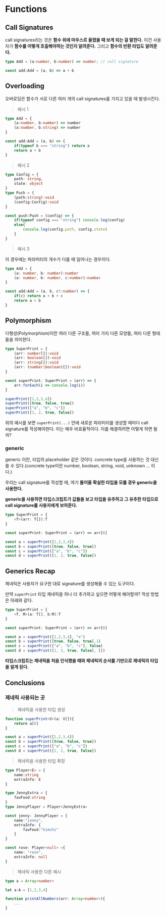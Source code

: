 # Functions

## Call Signatures

call signatures라는 것은 **함수 위에 마우스르 올렸을 때 보게 되는 걸 말한다.**
이건 사용자가 **함수를 어떻게 호출해야하는 것인지 알려준다.** 그리고 **함수의 반환 타입도 알려준다.**

```typescript
type Add = (a:number, b:number) => number; // call signature

const add:Add = (a, b) => a + b
```

## Overloading

오버로딩은 함수가 서로 다른 여러 개의 call signatures를 가지고 있을 때 발생시킨다. 

> 예시 1

```typescript
type Add = {
    (a:number, b:number) => number
    (a:number, b:string) => number
} 

const add:Add = (a, b) => {
    if(typeof b === "string") return a
    return a + b
}
```

> 예시 2

```typescript
type Config = {
    path: string,
    state: object
}
type Push = {
    (path:string):void
    (config:Config):void
}

const push:Push = (config) => {
    if(typeof config === "string") console.log(config)
    else{
        console.log(config.path, config.state)
    }
}
```

> 예시 3

이 경우에는 파라미터의 개수가 다를 때 일어나는 경우이다.

```typescript
type Add = {
    (a: number, b: number):number
    (a: number, b: number, c:number):number
}

const add:Add = (a, b, c?:number) => {
    if(c) return a + b + c
    return a + b
}
```

## Polymorphism

다형성(Polymorphism)이란 여러 다른 구조들, 여러 가지 다른 모양들, 여러 다른 형태들을 의미한다.

```typescript
type SuperPrint = {
    (arr: number[]):void
    (arr: boolean[]):void
    (arr: string[]):void
    (arr: (number|boolean)[]):void
}

const superPrint: SuperPrint = (arr) => {
    arr.forEach(i => console.log(i))
}

superPrint([1,2,3,4])
superPrint([true, false, true])
superPrint(["a", "b", "c"])
superPrint([1, 2, true, false])

```

위의 예시를 보면 `superPrint(...)` 안에 새로운 파라미터를 생성할 때마다 call signature를 작성해야한다. 이는 매우 비효율적이다. 이를 해결하려면 어떻게 하면 될까?

### generic

generic 이란, 타입의 placeholder 같은 것이다. concrete type을 사용하는 것 대신 쓸 수 있다.(concrete type이란 number, boolean, string, void, unknown ... 이다.)

우리는 call signature를 작성할 때, 여기 **들어올 확실한 타입을 모를 경우 generic을 사용한다.**

**generic을 사용하면 타입스크립트가 값들을 보고 타입을 유추하고 그 유추한 타입으로 call signature를 사용자에게 보여준다.**

```typescript
type SuperPrint = {
    <T>(arr: T[]):T
}

const superPrint: SuperPrint = (arr) => arr[0]

const a = superPrint([1,2,3,4])
const b = superPrint([true, false, true])
const c = superPrint(["a", "b", "c"])
const d = superPrint([1, 2, true, false])

```

## Generics Recap

제네릭은 사용자가 요구한 대로 signature를 생성해줄 수 있는 도구이다. 

만약 `superPrint` 타입 제네릭을 하나 더 추가하고 싶으면 어떻게 해야할까? 작성 방법은 아래와 같다.

```typescript
type SuperPrint = {
    <T, M>(a: T[], b:M):T
}

const superPrint: SuperPrint = (arr) => arr[0]

const a = superPrint([1,2,3,4], "x")
const b = superPrint([true, false, true],1)
const c = superPrint(["a", "b", "c"], false)
const d = superPrint([1, 2, true, false], [])

```

**타입스크립트는 제네릭을 처음 인식했을 때와 제네릭의 순서를 기반으로 제네릭의 타입을 알게 된다.**

## Conclusions

### 제네릭 사용되는 곳

> 제네릭을 사용한 타입 생성

```typescript
function superPrint<V>(a: V[]){
    return a[0]
}

const a = superPrint([1,2,3,4])
const b = superPrint([true, false, true])
const c = superPrint(["a", "b", "c"])
const d = superPrint([1, 2, true, false])

```

> 제네릭을 사용한 타입 확장 

```typescript
type Player<E> = {
    name:string
    extraInfo: E
}

type JennyExtra = {
    favFood:string
}
type JennyPlayer = Player<JennyExtra>

const jenny: JennyPlayer = {
    name:"jenny",
    extraInfo: {
        favFood:"kimchi"
    }
}

const rose: Player<null> ={
    name: "rose",
    extraInfo: null
}
```

> 제네릭 사용한 다른 예시 

```typescript
type a = Array<number>

let a:A = [1,2,3,4]

function printAllNumbers(arr: Array<number>){
    ...
}
```